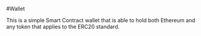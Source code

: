 #Wallet

This is a simple Smart Contract wallet that is able to hold both Ethereum and any token that applies to the ERC20 standard.
